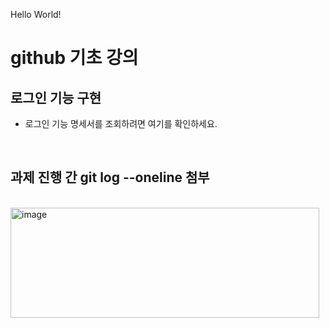Hello World!

# github 기초 강의

## 로그인 기능 구현

- 로그인 기능 명세서를 조회하려면 여기를 확인하세요.

<br> 

## 과제 진행 간 git log --oneline 첨부 
<br>
<img width="494" height="176" alt="image" src="https://github.com/user-attachments/assets/cc6d18f0-671a-4037-bf94-ec3a9e687b53" />

